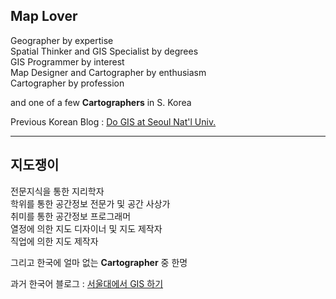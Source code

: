 
Map Lover  
--
Geographer by expertise  
Spatial Thinker and GIS Specialist by degrees  
GIS Programmer by interest  
Map Designer and Cartographer by enthusiasm  
Cartographer by profession  

and one of a few **Cartographers** in S. Korea

Previous Korean Blog : [Do GIS at Seoul Nat'l Univ.](https://snugis.tistory.com/)

--------------

지도쟁이  
--
전문지식을 통한 지리학자  
학위를 통한 공간정보 전문가 및 공간 사상가  
취미를 통한 공간정보 프로그래머  
열정에 의한 지도 디자이너 및 지도 제작자  
직업에 의한 지도 제작자  

그리고 한국에 얼마 없는 **Cartographer** 중 한명

과거 한국어 블로그 : [서울대에서 GIS 하기](https://snugis.tistory.com/)
